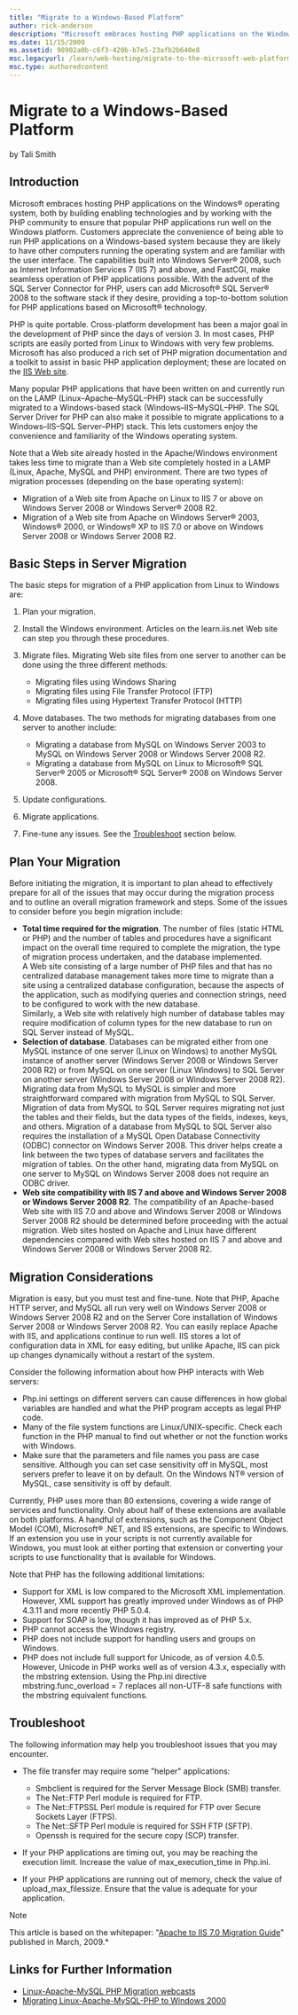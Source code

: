 ```yaml
---
title: "Migrate to a Windows-Based Platform"
author: rick-anderson
description: "Microsoft embraces hosting PHP applications on the Windows &reg; operating system, both by building enabling technologies and by working with the PHP community t..."
ms.date: 11/15/2009
ms.assetid: 98902a0b-c6f3-420b-b7e5-23afb2b640e8
msc.legacyurl: /learn/web-hosting/migrate-to-the-microsoft-web-platform/migrate-to-a-windows-based-platform
msc.type: authoredcontent
---
```

# Migrate to a Windows-Based Platform

by Tali Smith

## Introduction

Microsoft embraces hosting PHP applications on the Windows&reg; operating system, both by building enabling technologies and by working with the PHP community to ensure that popular PHP applications run well on the Windows platform. Customers appreciate the convenience of being able to run PHP applications on a Windows-based system because they are likely to have other computers running the operating system and are familiar with the user interface. The capabilities built into Windows Server&reg; 2008, such as Internet Information Services 7 (IIS 7) and above, and FastCGI, make seamless operation of PHP applications possible. With the advent of the SQL Server Connector for PHP, users can add Microsoft&reg; SQL Server&reg; 2008 to the software stack if they desire, providing a top-to-bottom solution for PHP applications based on Microsoft&reg; technology.

PHP is quite portable. Cross-platform development has been a major goal in the development of PHP since the days of version 3. In most cases, PHP scripts are easily ported from Linux to Windows with very few problems. Microsoft has also produced a rich set of PHP migration documentation and a toolkit to assist in basic PHP application deployment; these are located on the [IIS Web site](../../application-frameworks/install-and-configure-php-applications-on-iis/using-fastcgi-to-host-php-applications-on-iis-60.md).

Many popular PHP applications that have been written on and currently run on the LAMP (Linux–Apache–MySQL–PHP) stack can be successfully migrated to a Windows-based stack (Windows–IIS–MySQL–PHP. The SQL Server Driver for PHP can also make it possible to migrate applications to a Windows–IIS–SQL Server–PHP) stack. This lets customers enjoy the convenience and familiarity of the Windows operating system.

Note that a Web site already hosted in the Apache/Windows environment takes less time to migrate than a Web site completely hosted in a LAMP (Linux, Apache, MySQL and PHP) environment. There are two types of migration processes (depending on the base operating system):

- Migration of a Web site from Apache on Linux to IIS 7 or above on Windows Server 2008 or Windows Server&reg; 2008 R2.
- Migration of a Web site from Apache on Windows Server&reg; 2003, Windows&reg; 2000, or Windows&reg; XP to IIS 7.0 or above on Windows Server 2008 or Windows Server 2008 R2.

<a id="_Toc221956168"></a>

## Basic Steps in Server Migration

The basic steps for migration of a PHP application from Linux to Windows are:

1. Plan your migration.
2. Install the Windows environment. Articles on the learn.iis.net Web site can step you through these procedures.
3. Migrate files. Migrating Web site files from one server to another can be done using the three different methods:  

    - Migrating files using Windows Sharing
    - Migrating files using File Transfer Protocol (FTP)
    - Migrating files using Hypertext Transfer Protocol (HTTP)
4. Move databases. The two methods for migrating databases from one server to another include:  

    - Migrating a database from MySQL on Windows Server 2003 to MySQL on Windows Server 2008 or Windows Server 2008 R2.
    - Migrating a database from MySQL on Linux to Microsoft&reg; SQL Server&reg; 2005 or Microsoft&reg; SQL Server&reg; 2008 on Windows Server 2008.
5. Update configurations.
6. Migrate applications.
7. Fine-tune any issues. See the [Troubleshoot](#_Troubleshoot) section below.

<a id="_Toc221956169"></a>

## Plan Your Migration

Before initiating the migration, it is important to plan ahead to effectively prepare for all of the issues that may occur during the migration process and to outline an overall migration framework and steps. Some of the issues to consider before you begin migration include:

- **Total time required for the migration**. The number of files (static HTML or PHP) and the number of tables and procedures have a significant impact on the overall time required to complete the migration, the type of migration process undertaken, and the database implemented.  
 A Web site consisting of a large number of PHP files and that has no centralized database management takes more time to migrate than a site using a centralized database configuration, because the aspects of the application, such as modifying queries and connection strings, need to be configured to work with the new database.  
 Similarly, a Web site with relatively high number of database tables may require modification of column types for the new database to run on SQL Server instead of MySQL.
- **Selection of database**. Databases can be migrated either from one MySQL instance of one server (Linux on Windows) to another MySQL instance of another server (Windows Server 2008 or Windows Server 2008 R2) or from MySQL on one server (Linux Windows) to SQL Server on another server (Windows Server 2008 or Windows Server 2008 R2).  
 Migrating data from MySQL to MySQL is simpler and more straightforward compared with migration from MySQL to SQL Server. Migration of data from MySQL to SQL Server requires migrating not just the tables and their fields, but the data types of the fields, indexes, keys, and others.
 Migration of a database from MySQL to SQL Server also requires the installation of a MySQL Open Database Connectivity (ODBC) connector on Windows Server 2008. This driver helps create a link between the two types of database servers and facilitates the migration of tables. On the other hand, migrating data from MySQL on one server to MySQL on Windows Server 2008 does not require an ODBC driver.
- **Web site compatibility with IIS 7 and above and Windows Server 2008 or Windows Server 2008 R2**. The compatibility of an Apache-based Web site with IIS 7.0 and above and Windows Server 2008 or Windows Server 2008 R2 should be determined before proceeding with the actual migration. Web sites hosted on Apache and Linux have different dependencies compared with Web sites hosted on IIS 7 and above and Windows Server 2008 or Windows Server 2008 R2.

## Migration Considerations

Migration is easy, but you must test and fine-tune. Note that PHP, Apache HTTP server, and MySQL all run very well on Windows Server 2008 or Windows Server 2008 R2 and on the Server Core installation of Windows Server 2008 or Windows Server 2008 R2. You can easily replace Apache with IIS, and applications continue to run well. IIS stores a lot of configuration data in XML for easy editing, but unlike Apache, IIS can pick up changes dynamically without a restart of the system.

Consider the following information about how PHP interacts with Web servers:

- Php.ini settings on different servers can cause differences in how global variables are handled and what the PHP program accepts as legal PHP code.
- Many of the file system functions are Linux/UNIX-specific. Check each function in the PHP manual to find out whether or not the function works with Windows.
- Make sure that the parameters and file names you pass are case sensitive. Although you can set case sensitivity off in MySQL, most servers prefer to leave it on by default. On the Windows NT&reg; version of MySQL, case sensitivity is off by default.

Currently, PHP uses more than 80 extensions, covering a wide range of services and functionality. Only about half of these extensions are available on both platforms. A handful of extensions, such as the Component Object Model (COM), Microsoft&reg; .NET, and IIS extensions, are specific to Windows. If an extension you use in your scripts is not currently available for Windows, you must look at either porting that extension or converting your scripts to use functionality that is available for Windows.

Note that PHP has the following additional limitations:

- Support for XML is low compared to the Microsoft XML implementation. However, XML support has greatly improved under Windows as of PHP 4.3.11 and more recently PHP 5.0.4.
- Support for SOAP is low, though it has improved as of PHP 5.x.
- PHP cannot access the Windows registry.
- PHP does not include support for handling users and groups on Windows.
- PHP does not include full support for Unicode, as of version 4.0.5. However, Unicode in PHP works well as of version 4.3.x, especially with the mbstring extension. Using the Php.ini directive mbstring.func\_overload = 7 replaces all non-UTF-8 safe functions with the mbstring equivalent functions.

<a id="_Troubleshoot"></a>

## Troubleshoot

The following information may help you troubleshoot issues that you may encounter.

- The file transfer may require some "helper" applications:  

  - Smbclient is required for the Server Message Block (SMB) transfer.
  - The Net::FTP Perl module is required for FTP.
  - The Net::FTPSSL Perl module is required for FTP over Secure Sockets Layer (FTPS).
  - The Net::SFTP Perl module is required for SSH FTP (SFTP).
  - Openssh is required for the secure copy (SCP) transfer.
- If your PHP applications are timing out, you may be reaching the execution limit. Increase the value of max\_execution\_time in Php.ini.
- If your PHP applications are running out of memory, check the value of upload\_max\_filessize. Ensure that the value is adequate for your application.

> [!NOTE]
> This article is based on the whitepaper: "[Apache to IIS 7.0 Migration Guide](https://download.microsoft.com/download/2/D/8/2D863347-3AFF-48A6-9FCF-EC6554C18DCF/Apache%20to%20IIS%207%200%20Migration%20Guide.doc)" published in March, 2009.*

## Links for Further Information

- [Linux-Apache-MySQL PHP Migration webcasts](https://docs.microsoft.com/archive/blogs/keithcombs/running-lamp-on-windows-server-2008-webcast-and-screencasts-now-available)
- [Migrating Linux-Apache-MySQL-PHP to Windows 2000](https://www.microsoft.com/technet/archive/interopmigration/linux/mvc/miglamp.mspx?mfr=true.)